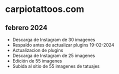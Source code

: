 # carpiotattoos.com

## febrero 2024

* Descarga de Instagram de 30 imagenes
* Respaldo antes de actualizar plugins 19-02-2024
* Actualizacion de plugins
* Descarga de Instagram de 25 imagenes
* Edición de 55 imagenes
* Subida al sitio de 55 imagenes de tatuajes



